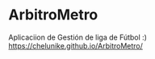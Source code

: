 # ArbitroMetro
Aplicaciion de Gestión de liga de Fútbol
:)
https://chelunike.github.io/ArbitroMetro/
